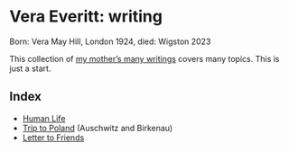 # Vera Everitt: writing

Born: Vera May Hill, London 1924, died: Wigston 2023

This collection of [my mother’s many writings](https://daveeveritt.github.io/vera-everitt-writing/) covers many topics. This is just a start.

## Index

- [Human Life](/human-life/)
- [Trip to Poland](/trip-to-poland/) (Auschwitz and Birkenau)
- [Letter to Friends](/letter-to-friends/)